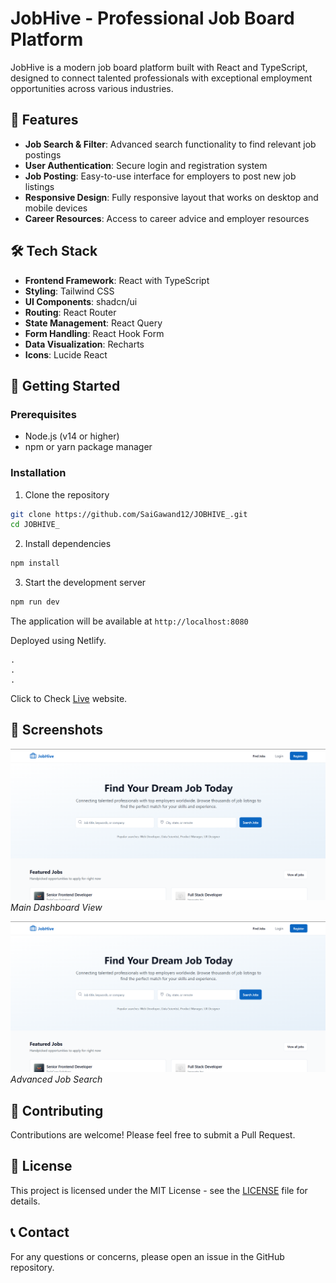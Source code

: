 # JobHive - Professional Job Board Platform

JobHive is a modern job board platform built with React and TypeScript, designed to connect talented professionals with exceptional employment opportunities across various industries.

## 🌟 Features

- **Job Search & Filter**: Advanced search functionality to find relevant job postings
- **User Authentication**: Secure login and registration system
- **Job Posting**: Easy-to-use interface for employers to post new job listings
- **Responsive Design**: Fully responsive layout that works on desktop and mobile devices
- **Career Resources**: Access to career advice and employer resources

## 🛠️ Tech Stack

- **Frontend Framework**: React with TypeScript
- **Styling**: Tailwind CSS
- **UI Components**: shadcn/ui
- **Routing**: React Router
- **State Management**: React Query
- **Form Handling**: React Hook Form
- **Data Visualization**: Recharts
- **Icons**: Lucide React

## 🚀 Getting Started

### Prerequisites

- Node.js (v14 or higher)
- npm or yarn package manager

### Installation

1. Clone the repository
```bash
git clone https://github.com/SaiGawand12/JOBHIVE_.git
cd JOBHIVE_
```

2. Install dependencies
```bash
npm install
```

3. Start the development server
```bash
npm run dev
```

The application will be available at `http://localhost:8080`

Deployed using Netlify.

    .
    .
    .
Click to Check [Live](https://jobhiveee.netlify.app/) website.

## 📱 Screenshots


![JobHive Dashboard](https://github.com/SaiGawand12/JOBHIVE_/blob/main/public/Screenshot%202025-04-26%20173536.png)
*Main Dashboard View*

![Job Search Interface](https://github.com/SaiGawand12/JOBHIVE_/blob/main/public/Screenshot%202025-04-26%20173536.png)
*Advanced Job Search*


## 🤝 Contributing

Contributions are welcome! Please feel free to submit a Pull Request.

## 📄 License

This project is licensed under the MIT License - see the [LICENSE](LICENSE) file for details.

## 📞 Contact

For any questions or concerns, please open an issue in the GitHub repository.
